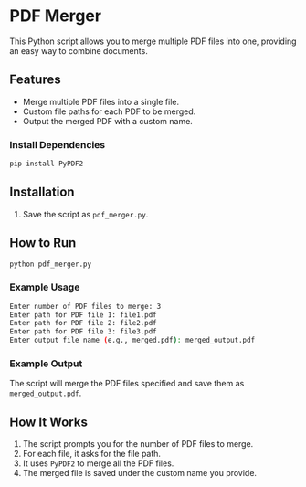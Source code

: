 # PDF Merger

This Python script allows you to merge multiple PDF files into one, providing an easy way to combine documents.

## Features

- Merge multiple PDF files into a single file.
- Custom file paths for each PDF to be merged.
- Output the merged PDF with a custom name.


### Install Dependencies

```bash
pip install PyPDF2
```

## Installation

1. Save the script as `pdf_merger.py`.

## How to Run

```bash
python pdf_merger.py
```

### Example Usage

```bash
Enter number of PDF files to merge: 3
Enter path for PDF file 1: file1.pdf
Enter path for PDF file 2: file2.pdf
Enter path for PDF file 3: file3.pdf
Enter output file name (e.g., merged.pdf): merged_output.pdf
```

### Example Output

The script will merge the PDF files specified and save them as `merged_output.pdf`.

##  How It Works

1. The script prompts you for the number of PDF files to merge.
2. For each file, it asks for the file path.
3. It uses `PyPDF2` to merge all the PDF files.
4. The merged file is saved under the custom name you provide.
